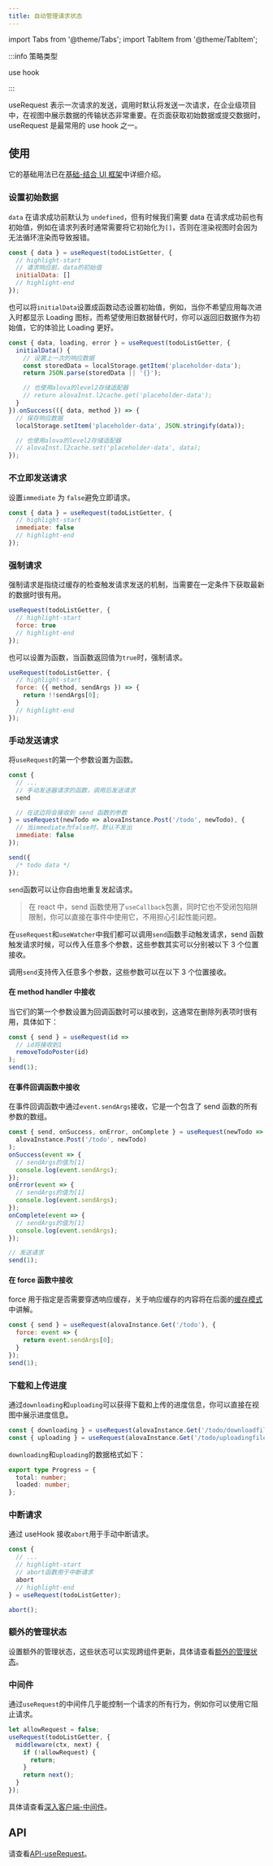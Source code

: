 ```yaml
---
title: 自动管理请求状态
---
```


import Tabs from '@theme/Tabs';
import TabItem from '@theme/TabItem';

:::info 策略类型

use hook

:::

useRequest 表示一次请求的发送，调用时默认将发送一次请求，在企业级项目中，在视图中展示数据的传输状态非常重要。在页面获取初始数据或提交数据时，useRequest 是最常用的 use hook 之一。

## 使用

它的基础用法已在[基础-结合 UI 框架](/next/tutorial/getting-started/basic/combine-framework)中详细介绍。

### 设置初始数据

`data` 在请求成功前默认为 `undefined`，但有时候我们需要 data 在请求成功前也有初始值，例如在请求列表时通常需要将它初始化为`[]`，否则在渲染视图时会因为无法循环渲染而导致报错。

```javascript
const { data } = useRequest(todoListGetter, {
  // highlight-start
  // 请求响应前，data的初始值
  initialData: []
  // highlight-end
});
```

也可以将`initialData`设置成函数动态设置初始值，例如，当你不希望应用每次进入时都显示 Loading 图标，而希望使用旧数据替代时，你可以返回旧数据作为初始值，它的体验比 Loading 更好。

```js
const { data, loading, error } = useRequest(todoListGetter, {
  initialData() {
    // 设置上一次的响应数据
    const storedData = localStorage.getItem('placeholder-data');
    return JSON.parse(storedData || '{}');

    // 也使用alova的level2存储适配器
    // return alovaInst.l2cache.get('placeholder-data');
  }
}).onSuccess(({ data, method }) => {
  // 保存响应数据
  localStorage.setItem('placeholder-data', JSON.stringify(data));

  // 也使用alova的level2存储适配器
  // alovaInst.l2cache.set('placeholder-data', data);
});
```

### 不立即发送请求

设置`immediate` 为 `false`避免立即请求。

```javascript
const { data } = useRequest(todoListGetter, {
  // highlight-start
  immediate: false
  // highlight-end
});
```

### 强制请求

强制请求是指绕过缓存的检查触发请求发送的机制，当需要在一定条件下获取最新的数据时很有用。

```javascript
useRequest(todoListGetter, {
  // highlight-start
  force: true
  // highlight-end
});
```

也可以设置为函数，当函数返回值为`true`时，强制请求。

```javascript
useRequest(todoListGetter, {
  // highlight-start
  force: ({ method, sendArgs }) => {
    return !!sendArgs[0];
  }
  // highlight-end
});
```

### 手动发送请求

将`useRequest`的第一个参数设置为函数。

```javascript
const {
  // ...
  // 手动发送器请求的函数，调用后发送请求
  send

  // 在这边将会接收到 send 函数的参数
} = useRequest(newTodo => alovaInstance.Post('/todo', newTodo), {
  // 当immediate为false时，默认不发出
  immediate: false
});

send({
  /* todo data */
});
```

`send`函数可以让你自由地重复发起请求。

> 在 react 中，send 函数使用了`useCallback`包裹，同时它也不受闭包陷阱限制，你可以直接在事件中使用它，不用担心引起性能问题。

在`useRequest`和`useWatcher`中我们都可以调用`send`函数手动触发请求，send 函数触发请求时候，可以传入任意多个参数，这些参数其实可以分别被以下 3 个位置接收。

调用`send`支持传入任意多个参数，这些参数可以在以下 3 个位置接收。

#### 在 method handler 中接收

当它们的第一个参数设置为回调函数时可以接收到，这通常在删除列表项时很有用，具体如下：

```javascript
const { send } = useRequest(id =>
  // id将接收到1
  removeTodoPoster(id)
);
send(1);
```

#### 在事件回调函数中接收

在事件回调函数中通过`event.sendArgs`接收，它是一个包含了 send 函数的所有参数的数组。

```javascript
const { send, onSuccess, onError, onComplete } = useRequest(newTodo =>
  alovaInstance.Post('/todo', newTodo)
);
onSuccess(event => {
  // sendArgs的值为[1]
  console.log(event.sendArgs);
});
onError(event => {
  // sendArgs的值为[1]
  console.log(event.sendArgs);
});
onComplete(event => {
  // sendArgs的值为[1]
  console.log(event.sendArgs);
});

// 发送请求
send(1);
```

#### 在 force 函数中接收

force 用于指定是否需要穿透响应缓存，关于响应缓存的内容将在后面的[缓存模式](/next/tutorial/cache/mode)中讲解。

```javascript
const { send } = useRequest(alovaInstance.Get('/todo'), {
  force: event => {
    return event.sendArgs[0];
  }
});
send(1);
```

### 下载和上传进度

通过`downloading`和`uploading`可以获得下载和上传的进度信息，你可以直接在视图中展示进度信息。

```javascript
const { downloading } = useRequest(alovaInstance.Get('/todo/downloadfile'));
const { uploading } = useRequest(alovaInstance.Get('/todo/uploadingfile'));
```

`downloading`和`uploading`的数据格式如下：

```ts
export type Progress = {
  total: number;
  loaded: number;
};
```

### 中断请求

通过 useHook 接收`abort`用于手动中断请求。

```javascript
const {
  // ...
  // highlight-start
  // abort函数用于中断请求
  abort
  // highlight-end
} = useRequest(todoListGetter);

abort();
```

### 额外的管理状态

设置额外的管理状态，这些状态可以实现跨组件更新，具体请查看[额外的管理状态](/next/tutorial/client/in-depth/manage-extra-states)。

### 中间件

通过`useRequest`的中间件几乎能控制一个请求的所有行为，例如你可以使用它阻止请求。

```js
let allowRequest = false;
useRequest(todoListGetter, {
  middleware(ctx, next) {
    if (!allowRequest) {
      return;
    }
    return next();
  }
});
```

具体请查看[深入客户端-中间件](/next/tutorial/client/in-depth/middleware)。

## API

请查看[API-useRequest](/next/api/core-hooks#userequest)。
